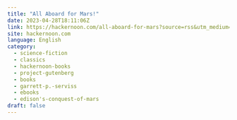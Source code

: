 ```yaml
---
title: "All Aboard for Mars!"
date: 2023-04-28T18:11:06Z
link: https://hackernoon.com/all-aboard-for-mars?source=rss&utm_medium=RSS&utm_source=news.12bit.vn
site: hackernoon.com
language: English
category:
  - science-fiction
  - classics
  - hackernoon-books
  - project-gutenberg
  - books
  - garrett-p.-serviss
  - ebooks
  - edison's-conquest-of-mars
draft: false
---
```

